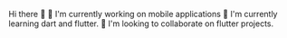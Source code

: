 
Hi there 👋
🔭 I'm currently working on mobile applications
🌱 I'm currently learning dart and flutter.
👯 I'm looking to collaborate on flutter projects.
